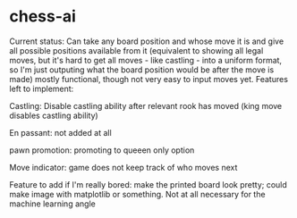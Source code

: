 # chess-ai

Current status:
Can take any board position and whose move it is and give all possible positions available from it (equivalent to showing all legal moves, but it's hard to get all moves - like castling - into a uniform format, so I'm just outputing what the board position would be after the move is made)
mostly functional, though not very easy to input moves yet. Features left to implement:

Castling:
    Disable castling ability after relevant rook has moved (king move disables castling ability)

En passant:
    not added at all

pawn promotion:
    promoting to queeen only option

Move indicator:
    game does not keep track of who moves next

Feature to add if I'm really bored:
    make the printed board look pretty; could make image with matplotlib or something. Not at all necessary for the machine learning angle
